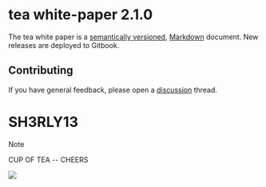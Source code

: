 # tea white-paper 2.1.0

The tea white paper is a [semantically versioned](https://semver.org),
[Markdown](https://daringfireball.net/projects/markdown/) document.
New releases are deployed to Gitbook.

## Contributing

If you have general feedback, please open a [discussion](../../discussions) thread.

# SH3RLY13 
> [!NOTE]
> CUP OF TEA -- CHEERS

![](https://lh3.googleusercontent.com/proxy/z9YHjHrHfF1loLpkkdZ_7jUpDe3kJiz-OksIgT3SejYs5XGgiztYiQ4-CyPZEdumqIkZOVWcHuHiZOapSbhk7XLpgstSNm3asTWirQAcIEc_2Y82OG_fJkzu)
